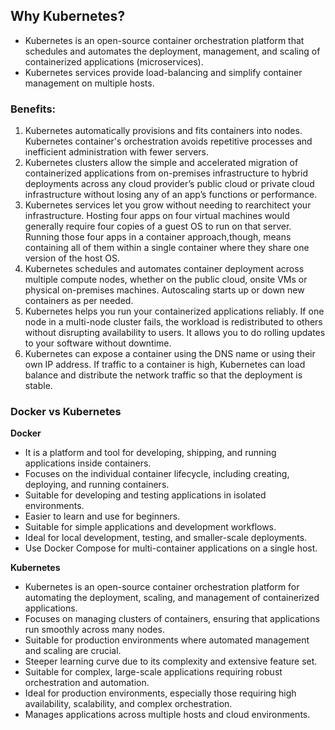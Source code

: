 ## Why Kubernetes?

- Kubernetes is an open-source container orchestration platform that schedules and automates the deployment, management, and scaling of containerized applications (microservices).
- Kubernetes services provide load-balancing and simplify container management  on multiple hosts.

### Benefits: 

1. Kubernetes automatically provisions and fits containers into nodes. Kubernetes container's orchestration avoids repetitive processes and inefficient administration with fewer servers.
2. Kubernetes clusters allow the simple and accelerated migration of containerized applications from on-premises infrastructure to hybrid deployments across any cloud provider’s public cloud or private cloud infrastructure without losing any of an app’s functions or performance.
3. Kubernetes services let you grow without needing to rearchitect your infrastructure. Hosting four apps on four virtual machines would generally require four copies of a guest OS to run on that server. Running those four apps in a container approach,though, means containing all of them within a single container where they share one version of the host OS.
4. Kubernetes schedules and automates container deployment across multiple compute nodes, whether on the public cloud, onsite VMs or physical on-premises machines. Autoscaling starts up or down new containers as per needed.
5. Kubernetes helps you run your containerized applications reliably. If one node in a multi-node cluster fails, the workload is redistributed to others without disrupting availability to users.  It allows you to do rolling updates to your software without downtime.
6. Kubernetes can expose a container using the DNS name or using their own IP address. If traffic to a container is high, Kubernetes can load balance and distribute the network traffic so that the deployment is stable.

### Docker vs Kubernetes
**Docker**
  - It is a platform and tool for developing, shipping, and running applications inside containers. 
  - Focuses on the individual container lifecycle, including creating, deploying, and running containers.
  - Suitable for developing and testing applications in isolated environments.
  - Easier to learn and use for beginners.
  - Suitable for simple applications and development workflows.
  - Ideal for local development, testing, and smaller-scale deployments.
  - Use Docker Compose for multi-container applications on a single host.

**Kubernetes**
   - Kubernetes is an open-source container orchestration platform for automating the deployment, scaling, and management of containerized applications.
   - Focuses on managing clusters of containers, ensuring that applications run smoothly across many nodes.
   - Suitable for production environments where automated management and scaling are crucial.
   - Steeper learning curve due to its complexity and extensive feature set.
   - Suitable for complex, large-scale applications requiring robust orchestration and automation.
   - Ideal for production environments, especially those requiring high availability, scalability, and complex orchestration.
   - Manages applications across multiple hosts and cloud environments.
